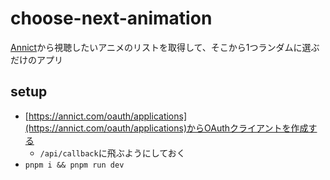 # choose-next-animation

[Annict](https://annict.com)から視聴したいアニメのリストを取得して、そこから1つランダムに選ぶだけのアプリ

## setup

- [https://annict.com/oauth/applications](https://annict.com/oauth/applications)からOAuthクライアントを作成する
  + `/api/callback`に飛ぶようにしておく
- `pnpm i && pnpm run dev`
